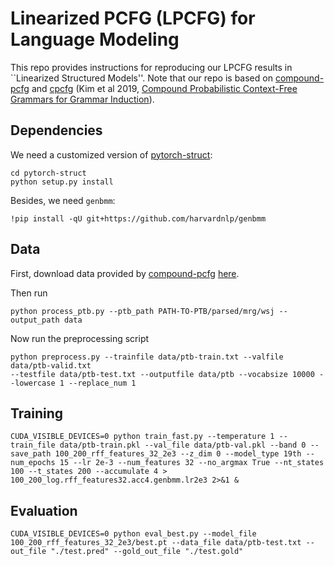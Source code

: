 # Linearized PCFG (LPCFG) for Language Modeling

This repo provides instructions for reproducing our LPCFG results in ``Linearized Structured Models''. Note that our repo is based on [compound-pcfg](https://github.com/harvardnlp/compound-pcfg/) and [cpcfg](https://github.com/zhaoyanpeng/cpcfg) (Kim et al 2019, [Compound Probabilistic Context-Free Grammars for Grammar Induction](https://www.aclweb.org/anthology/P19-1228)).

## Dependencies

We need a customized version of [pytorch-struct](https://github.com/harvardnlp/pytorch-struct):

```
cd pytorch-struct
python setup.py install
```

Besides, we need `genbmm`:

```
!pip install -qU git+https://github.com/harvardnlp/genbmm
```

## Data

First, download data provided by [compound-pcfg](https://github.com/harvardnlp/compound-pcfg) [here](https://drive.google.com/file/d/1m4ssitfkWcDSxAE6UYidrP6TlUctSG2D/view?usp=sharing).

Then run

```
python process_ptb.py --ptb_path PATH-TO-PTB/parsed/mrg/wsj --output_path data
```
Now run the preprocessing script
```
python preprocess.py --trainfile data/ptb-train.txt --valfile data/ptb-valid.txt 
--testfile data/ptb-test.txt --outputfile data/ptb --vocabsize 10000 --lowercase 1 --replace_num 1
```

## Training

```
CUDA_VISIBLE_DEVICES=0 python train_fast.py --temperature 1 --train_file data/ptb-train.pkl --val_file data/ptb-val.pkl --band 0 --save_path 100_200_rff_features_32_2e3 --z_dim 0 --model_type 19th --num_epochs 15 --lr 2e-3 --num_features 32 --no_argmax True --nt_states 100 --t_states 200 --accumulate 4 > 100_200_log.rff_features32.acc4.genbmm.lr2e3 2>&1 &
```

## Evaluation

```
CUDA_VISIBLE_DEVICES=0 python eval_best.py --model_file 100_200_rff_features_32_2e3/best.pt --data_file data/ptb-test.txt --out_file "./test.pred" --gold_out_file "./test.gold"
```

